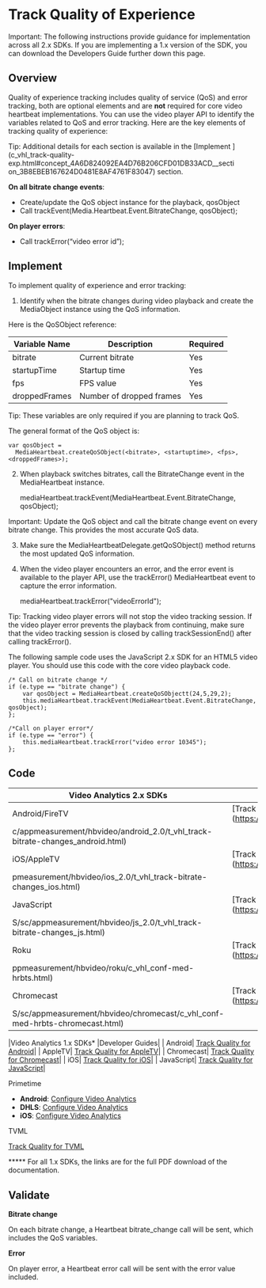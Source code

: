 #  Track Quality of Experience

Important: The following instructions provide guidance for implementation
across all 2.x SDKs. If you are implementing a 1.x version of the SDK, you can
download the Developers Guide further down this page.

## Overview

Quality of experience tracking includes quality of service (QoS) and error
tracking, both are optional elements and are **not** required for core video
heartbeat implementations. You can use the video player API to identify the
variables related to QoS and error tracking. Here are the key elements of
tracking quality of experience:

Tip: Additional details for each section is available in the [Implement
](c_vhl_track-quality-exp.html#concept_4A6D824092EA4D76B206CFD01DB33ACD__secti
on_3B8EBEB167624D0481E8AF4761F83047) section.

**On all bitrate change events**: 

  * Create/update the QoS object instance for the playback, qosObject
  * Call trackEvent(Media.Heartbeat.Event.BitrateChange, qosObject);

**On player errors**: 

  * Call trackError(“video error id”);

## Implement

To implement quality of experience and error tracking:

1. Identify when the bitrate changes during video playback and create the MediaObject instance using the QoS information. 

Here is the QoSObject reference:

|Variable Name|  Description|  Required|
|---|---|---|
|bitrate| Current bitrate| Yes|
|startupTime| Startup time| Yes|
|fps| FPS value| Yes|
|droppedFrames| Number of dropped frames| Yes|

Tip: These variables are only required if you are planning to track QoS.

The general format of the QoS object is:

    
    var qosObject = 
      MediaHeartbeat.createQoSObject(<bitrate>, <startuptime>, <fps>, <droppedFrames>);

2. When playback switches bitrates, call the BitrateChange event in the MediaHeartbeat instance. 
    
    mediaHeartbeat.trackEvent(MediaHeartbeat.Event.BitrateChange, qosObject);

Important: Update the QoS object and call the bitrate change event on every
bitrate change. This provides the most accurate QoS data.

3. Make sure the MediaHeartbeatDelegate.getQoSObject() method returns the most updated QoS information. 
4. When the video player encounters an error, and the error event is available to the player API, use the trackError() MediaHeartbeat event to capture the error information. 
    
    mediaHeartbeat.trackError("videoErrorId");

Tip: Tracking video player errors will not stop the video tracking session. If
the video player error prevents the playback from continuing, make sure that
the video tracking session is closed by calling trackSessionEnd() after
calling trackError().

The following sample code uses the JavaScript 2.x SDK for an HTML5 video
player. You should use this code with the core video playback code.

    
    /* Call on bitrate change */
    if (e.type == "bitrate change") {
        var qosObject = MediaHeartbeat.createQoSObjectt(24,5,29,2);
        this.mediaHeartbeat.trackEvent(MediaHeartbeat.Event.BitrateChange, qosObject);
    };
    
    /*Call on player error*/
    if (e.type == "error") {
        this.mediaHeartbeat.trackError("video error 10345");
    };
    

## Code

|Video Analytics 2.x SDKs  |Developer Guides|
|---|---|
|Android/FireTV| [Track Quality for Android](https://marketing.adobe.com/resources/help/en_US/s
c/appmeasurement/hbvideo/android_2.0/t_vhl_track-bitrate-changes_android.html)|
| iOS/AppleTV| [Track Quality for iOS](https://marketing.adobe.com/resources/help/en_US/sc/ap
pmeasurement/hbvideo/ios_2.0/t_vhl_track-bitrate-changes_ios.html)|
| JavaScript| [Track Quality for JavaScript](https://marketing.adobe.com/resources/help/en_U
S/sc/appmeasurement/hbvideo/js_2.0/t_vhl_track-bitrate-changes_js.html)|
| Roku| [Track Quality for Roku](https://marketing.adobe.com/resources/help/en_US/sc/a
ppmeasurement/hbvideo/roku/c_vhl_conf-med-hrbts.html)|
| Chromecast| [Track Quality for Chromecast](https://marketing.adobe.com/resources/help/en_U
S/sc/appmeasurement/hbvideo/chromecast/c_vhl_conf-med-hrbts-chromecast.html)|

|Video Analytics 1.x SDKs*  |Developer Guides|
| Android| [Track Quality for Android](vhl-dev-guide-v15_android.pdf)|
| AppleTV| [Track Quality for AppleTV](vhl-dev-guide-v1x_appletv.pdf)|
| Chromecast| [Track Quality for Chromecast](chromecast_1.x_sdk.pdf)|
| iOS| [Track Quality for iOS](vhl-dev-guide-v15_ios.pdf)|
| JavaScript| [Track Quality for JavaScript](vhl-dev-guide-v15_js.pdf)|

Primetime

  * **Android**: [Configure Video Analytics](http://help.adobe.com/en_US/primetime/psdk/android/1.4/index.html#PSDKs-task-Initialize_and_configure_video_analytics_)
  * **DHLS**: [Configure Video Analytics](http://help.adobe.com/en_US/primetime/psdk/dhls/index.html#PSDKs-task-Initialize_and_configure_video_analytics_%20)
  * **iOS**: [Configure Video Analytics](http://help.adobe.com/en_US/primetime/psdk/ios/1.4/index.html#PSDKs-task-Initialize_and_configure_video_analytics_)

TVML

[Track Quality for TVML](vhl_tvml.pdf)

***** For all 1.x SDKs, the links are for the full PDF download of the documentation. 

## Validate

**Bitrate change**

On each bitrate change, a Heartbeat bitrate_change call will be sent, which
includes the QoS variables.

**Error**

On player error, a Heartbeat error call will be sent with the error value
included.

